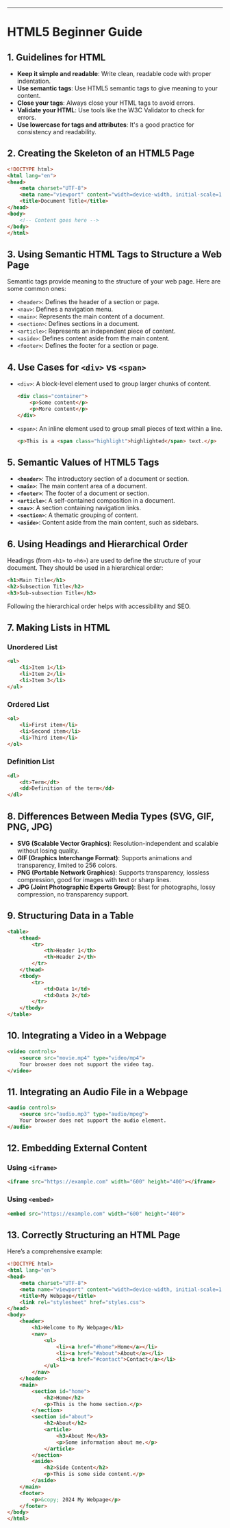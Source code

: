 ---

# HTML5 Beginner Guide

## 1. Guidelines for HTML

- **Keep it simple and readable**: Write clean, readable code with proper indentation.
- **Use semantic tags**: Use HTML5 semantic tags to give meaning to your content.
- **Close your tags**: Always close your HTML tags to avoid errors.
- **Validate your HTML**: Use tools like the W3C Validator to check for errors.
- **Use lowercase for tags and attributes**: It's a good practice for consistency and readability.

## 2. Creating the Skeleton of an HTML5 Page

```html
<!DOCTYPE html>
<html lang="en">
<head>
    <meta charset="UTF-8">
    <meta name="viewport" content="width=device-width, initial-scale=1.0">
    <title>Document Title</title>
</head>
<body>
    <!-- Content goes here -->
</body>
</html>
```

## 3. Using Semantic HTML Tags to Structure a Web Page

Semantic tags provide meaning to the structure of your web page. Here are some common ones:

- `<header>`: Defines the header of a section or page.
- `<nav>`: Defines a navigation menu.
- `<main>`: Represents the main content of a document.
- `<section>`: Defines sections in a document.
- `<article>`: Represents an independent piece of content.
- `<aside>`: Defines content aside from the main content.
- `<footer>`: Defines the footer for a section or page.

## 4. Use Cases for `<div>` vs `<span>`

- `<div>`: A block-level element used to group larger chunks of content.
  ```html
  <div class="container">
      <p>Some content</p>
      <p>More content</p>
  </div>
  ```
- `<span>`: An inline element used to group small pieces of text within a line.
  ```html
  <p>This is a <span class="highlight">highlighted</span> text.</p>
  ```

## 5. Semantic Values of HTML5 Tags

- **`<header>`**: The introductory section of a document or section.
- **`<main>`**: The main content area of a document.
- **`<footer>`**: The footer of a document or section.
- **`<article>`**: A self-contained composition in a document.
- **`<nav>`**: A section containing navigation links.
- **`<section>`**: A thematic grouping of content.
- **`<aside>`**: Content aside from the main content, such as sidebars.

## 6. Using Headings and Hierarchical Order

Headings (from `<h1>` to `<h6>`) are used to define the structure of your document. They should be used in a hierarchical order:

```html
<h1>Main Title</h1>
<h2>Subsection Title</h2>
<h3>Sub-subsection Title</h3>
```

Following the hierarchical order helps with accessibility and SEO.

## 7. Making Lists in HTML

### Unordered List
```html
<ul>
    <li>Item 1</li>
    <li>Item 2</li>
    <li>Item 3</li>
</ul>
```

### Ordered List
```html
<ol>
    <li>First item</li>
    <li>Second item</li>
    <li>Third item</li>
</ol>
```

### Definition List
```html
<dl>
    <dt>Term</dt>
    <dd>Definition of the term</dd>
</dl>
```

## 8. Differences Between Media Types (SVG, GIF, PNG, JPG)

- **SVG (Scalable Vector Graphics)**: Resolution-independent and scalable without losing quality.
- **GIF (Graphics Interchange Format)**: Supports animations and transparency, limited to 256 colors.
- **PNG (Portable Network Graphics)**: Supports transparency, lossless compression, good for images with text or sharp lines.
- **JPG (Joint Photographic Experts Group)**: Best for photographs, lossy compression, no transparency support.

## 9. Structuring Data in a Table

```html
<table>
    <thead>
        <tr>
            <th>Header 1</th>
            <th>Header 2</th>
        </tr>
    </thead>
    <tbody>
        <tr>
            <td>Data 1</td>
            <td>Data 2</td>
        </tr>
    </tbody>
</table>
```

## 10. Integrating a Video in a Webpage

```html
<video controls>
    <source src="movie.mp4" type="video/mp4">
    Your browser does not support the video tag.
</video>
```

## 11. Integrating an Audio File in a Webpage

```html
<audio controls>
    <source src="audio.mp3" type="audio/mpeg">
    Your browser does not support the audio element.
</audio>
```

## 12. Embedding External Content

### Using `<iframe>`

```html
<iframe src="https://example.com" width="600" height="400"></iframe>
```

### Using `<embed>`

```html
<embed src="https://example.com" width="600" height="400">
```

## 13. Correctly Structuring an HTML Page

Here’s a comprehensive example:

```html
<!DOCTYPE html>
<html lang="en">
<head>
    <meta charset="UTF-8">
    <meta name="viewport" content="width=device-width, initial-scale=1.0">
    <title>My Webpage</title>
    <link rel="stylesheet" href="styles.css">
</head>
<body>
    <header>
        <h1>Welcome to My Webpage</h1>
        <nav>
            <ul>
                <li><a href="#home">Home</a></li>
                <li><a href="#about">About</a></li>
                <li><a href="#contact">Contact</a></li>
            </ul>
        </nav>
    </header>
    <main>
        <section id="home">
            <h2>Home</h2>
            <p>This is the home section.</p>
        </section>
        <section id="about">
            <h2>About</h2>
            <article>
                <h3>About Me</h3>
                <p>Some information about me.</p>
            </article>
        </section>
        <aside>
            <h2>Side Content</h2>
            <p>This is some side content.</p>
        </aside>
    </main>
    <footer>
        <p>&copy; 2024 My Webpage</p>
    </footer>
</body>
</html>
```

